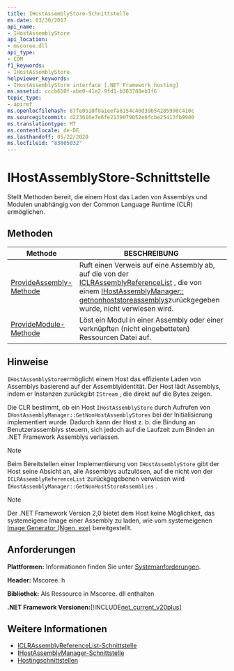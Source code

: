 ```yaml
---
title: IHostAssemblyStore-Schnittstelle
ms.date: 03/30/2017
api_name:
- IHostAssemblyStore
api_location:
- mscoree.dll
api_type:
- COM
f1_keywords:
- IHostAssemblyStore
helpviewer_keywords:
- IHostAssemblyStore interface [.NET Framework hosting]
ms.assetid: cccb650f-abe0-41e2-9fd1-b383788eb1f6
topic_type:
- apiref
ms.openlocfilehash: 87fe0b10f0a1eefa8154c40d39b54285990c410c
ms.sourcegitcommit: d223616e7e6fe2139079052e6fcbe25413fb9900
ms.translationtype: MT
ms.contentlocale: de-DE
ms.lasthandoff: 05/22/2020
ms.locfileid: "83805032"
---
```

# <a name="ihostassemblystore-interface"></a>IHostAssemblyStore-Schnittstelle
Stellt Methoden bereit, die einem Host das Laden von Assemblys und Modulen unabhängig von der Common Language Runtime (CLR) ermöglichen.  
  
## <a name="methods"></a>Methoden  
  
|Methode|BESCHREIBUNG|  
|------------|-----------------|  
|[ProvideAssembly-Methode](../../../../docs/framework/unmanaged-api/hosting/ihostassemblystore-provideassembly-method.md)|Ruft einen Verweis auf eine Assembly ab, auf die von der [ICLRAssemblyReferenceList](../../../../docs/framework/unmanaged-api/hosting/iclrassemblyreferencelist-interface.md) , die von einem [IHostAssemblyManager:: getnonhoststoreassemblys](ihostassemblymanager-getnonhoststoreassemblies-method.md)zurückgegeben wurde, nicht verwiesen wird.|  
|[ProvideModule-Methode](ihostassemblystore-providemodule-method.md)|Löst ein Modul in einer Assembly oder einer verknüpften (nicht eingebetteten) Ressourcen Datei auf.|  
  
## <a name="remarks"></a>Hinweise  
 `IHostAssemblyStore`ermöglicht einem Host das effiziente Laden von Assemblys basierend auf der Assemblyidentität. Der Host lädt Assemblys, indem er Instanzen zurückgibt `IStream` , die direkt auf die Bytes zeigen.  
  
 Die CLR bestimmt, ob ein Host `IHostAssemblyStore` durch Aufrufen von `IHostAssemblyManager::GetNonHostAssemblyStores` bei der Initialisierung implementiert wurde. Dadurch kann der Host z. b. die Bindung an Benutzerassemblys steuern, sich jedoch auf die Laufzeit zum Binden an .NET Framework Assemblys verlassen.  
  
> [!NOTE]
> Beim Bereitstellen einer Implementierung von `IHostAssemblyStore` gibt der Host seine Absicht an, alle Assemblys aufzulösen, auf die nicht von der `ICLRAssemblyReferenceList` zurückgegebenen verwiesen wird `IHostAssemblyManager::GetNonHostStoreAssemblies` .  
  
> [!NOTE]
> Der .NET Framework Version 2,0 bietet dem Host keine Möglichkeit, das systemeigene Image einer Assembly zu laden, wie vom systemeigenen [Image Generator (Ngen. exe)](../../tools/ngen-exe-native-image-generator.md) bereitgestellt.  
  
## <a name="requirements"></a>Anforderungen  
 **Plattformen:** Informationen finden Sie unter [Systemanforderungen](../../get-started/system-requirements.md).  
  
 **Header:** Mscoree. h  
  
 **Bibliothek:** Als Ressource in Mscoree. dll enthalten  
  
 **.NET Framework Versionen:**[!INCLUDE[net_current_v20plus](../../../../includes/net-current-v20plus-md.md)]  
  
## <a name="see-also"></a>Weitere Informationen

- [ICLRAssemblyReferenceList-Schnittstelle](iclrassemblyreferencelist-interface.md)
- [IHostAssemblyManager-Schnittstelle](ihostassemblymanager-interface.md)
- [Hostingschnittstellen](hosting-interfaces.md)
